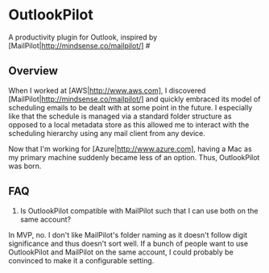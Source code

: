 # OutlookPilot #

A productivity plugin for Outlook, inspired by [MailPilot|http://mindsense.co/mailpilot/] #

## Overview ##

When I worked at [AWS|http://www.aws.com], I discovered [MailPilot|http://mindsense.co/mailpilot/] and quickly embraced its model of scheduling emails to be dealt with at some point in the future.  I especially like that the schedule is managed via a standard folder structure as opposed to a local metadata store as this allowed me to interact with the scheduling hierarchy using any mail client from any device.

Now that I'm working for [Azure|http://www.azure.com], having a Mac as my primary machine suddenly became less of an option.  Thus, OutlookPilot was born.

## FAQ ##

1. Is OutlookPilot compatible with MailPilot such that I can use both on the same account?

In MVP, no.  I don't like MailPilot's folder naming as it doesn't follow digit significance and thus doesn't sort well.  If a bunch of people want to use OutlookPilot and MailPilot on the same account, I could probably be convinced to make it a configurable setting.
